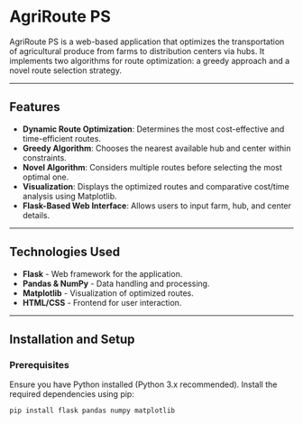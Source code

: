 # AgriRoute PS

AgriRoute PS is a web-based application that optimizes the transportation of agricultural produce from farms to distribution centers via hubs. It implements two algorithms for route optimization: a greedy approach and a novel route selection strategy.

---

## Features

* **Dynamic Route Optimization**: Determines the most cost-effective and time-efficient routes.
* **Greedy Algorithm**: Chooses the nearest available hub and center within constraints.
* **Novel Algorithm**: Considers multiple routes before selecting the most optimal one.
* **Visualization**: Displays the optimized routes and comparative cost/time analysis using Matplotlib.
* **Flask-Based Web Interface**: Allows users to input farm, hub, and center details.

---

## Technologies Used

* **Flask** - Web framework for the application.
* **Pandas & NumPy** - Data handling and processing.
* **Matplotlib** - Visualization of optimized routes.
* **HTML/CSS** - Frontend for user interaction.

---

## Installation and Setup

### Prerequisites

Ensure you have Python installed (Python 3.x recommended). Install the required dependencies using pip:

```bash
pip install flask pandas numpy matplotlib
